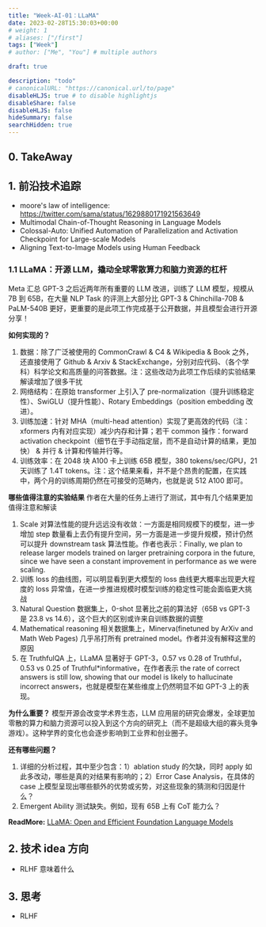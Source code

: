 ```yaml
---
title: "Week-AI-01：LLaMA"
date: 2023-02-28T15:30:03+00:00
# weight: 1
# aliases: ["/first"]
tags: ["Week"]
# author: ["Me", "You"] # multiple authors

draft: true

description: "todo"
# canonicalURL: "https://canonical.url/to/page"
disableHLJS: true # to disable highlightjs
disableShare: false
disableHLJS: false
hideSummary: false
searchHidden: true
---
```


## 0. TakeAway


## 1. 前沿技术追踪
- moore's law of intelligence: https://twitter.com/sama/status/1629880171921563649
- Multimodal Chain-of-Thought Reasoning in Language Models
- Colossal-Auto: Unified Automation of Parallelization and Activation Checkpoint for Large-scale Models
- Aligning Text-to-Image Models using Human Feedback

### 1.1 LLaMA：开源 LLM，撬动全球零散算力和脑力资源的杠杆
Meta 汇总 GPT-3 之后近两年所有重要的 LLM 改进，训练了 LLM 模型，规模从 7B 到 65B，在大量 NLP Task 的评测上大部分比 GPT-3 & Chinchilla-70B & PaLM-540B 更好，更重要的是此项工作完成基于公开数据，并且模型会进行开源分享！

**如何实现的？** 
1. 数据：除了广泛被使用的 CommonCrawl & C4 & Wikipedia & Book 之外，还直接使用了 Github & Arxiv & StackExchange，分别对应代码、（各个学科）科学论文和高质量的问答数据。注：这些改动为此项工作后续的实验结果解读增加了很多干扰
2. 网络结构：在原始 transformer 上引入了 pre-normalization（提升训练稳定性）、SwiGLU（提升性能）、Rotary Embeddings（position embedding 改进）。
3. 训练加速：针对 MHA（multi-head attention）实现了更高效的代码（注：xformers 内有对应实现）减少内存和计算；若干 common 操作：forward activation checkpoint（细节在于手动指定层，而不是自动计算的结果，更加快） & 并行 & 计算和传输并行等。
4. 训练效率：在 2048 块 A100 卡上训练 65B 模型，380 tokens/sec/GPU，21 天训练了 1.4T tokens。注：这个结果来看，并不是个昂贵的配置，在实践中，两个月的训练周期仍然在可接受的范畴内，也就是说 512 A100 即可。

**哪些值得注意的实验结果** 作者在大量的任务上进行了测试，其中有几个结果更加值得注意和解读
1. Scale 对算法性能的提升远远没有收敛：一方面是相同规模下的模型，进一步增加 step 数量看上去仍有提升空间，另一方面是进一步提升规模，预计仍然可以提升 downstream task 算法性能。作者也表示：Finally, we plan to release larger models trained on larger pretraining corpora in the future, since we have seen a constant improvement in performance as we were scaling.
2. 训练 loss 的曲线图，可以明显看到更大模型的 loss 曲线更大概率出现更大程度的 loss 异常值，在进一步推进规模时模型训练的稳定性可能会面临更大挑战
3. Natural Question 数据集上，0-shot 显著比之前的算法好（65B vs GPT-3 是 23.8 vs 14.6），这个巨大的区别或许来自训练数据的调整
4. Mathematical reasoning 相关数据集上，Minerva(finetuned by ArXiv and Math Web Pages) 几乎吊打所有 pretrained model。作者并没有解释这里的原因
5. 在 TruthfulQA 上，LLaMA 显著好于 GPT-3，0.57 vs 0.28 of Truthful，0.53 vs 0.25 of Truthful*informative，在作者表示 the rate of correct answers is still low, showing that our model is likely to hallucinate incorrect answers，也就是模型在某些维度上仍然明显不如 GPT-3 上的表现。

**为什么重要？** 模型开源会改变学术界生态，LLM 应用层的研究会爆发，全球更加零散的算力和脑力资源可以投入到这个方向的研究上（而不是超级大组的寡头竞争游戏）。这种学界的变化也会逐步影响到工业界和创业圈子。

**还有哪些问题？** 
1. 详细的分析过程，其中至少包含：1）ablation study 的欠缺，同时 apply 如此多改动，哪些是真的对结果有影响的；2）Error Case Analysis，在具体的 case 上模型呈现出哪些额外的优势或劣势，对这些现象的猜测和归因是什么？
2. Emergent Ability 测试缺失。例如，现有 65B 上有 CoT 能力么？

**ReadMore:** [LLaMA: Open and Efficient Foundation Language Models
](https://scontent.xx.fbcdn.net/v/t39.8562-6/333078981_693988129081760_4712707815225756708_n.pdf?_nc_cat=108&ccb=1-7&_nc_sid=ad8a9d&_nc_ohc=ov6yTHfLfNQAX9g7O_Z&_nc_ht=scontent.xx&oh=00_AfBKmKCfvfjEKu8IDou4FkQnQQ0X8mUYBvi46XpFg90aZw&oe=6403C422)


## 2. 技术 idea 方向
- RLHF 意味着什么

## 3. 思考
- RLHF 